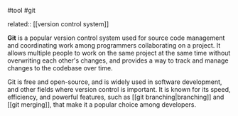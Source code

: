 #tool #git 

related:: [[version control system]]

**Git** is a popular version control system used for  source code management
 and coordinating work among programmers collaborating on a project. 
  It allows multiple people to work on the same project at the same time without
 overwriting each other's changes, and provides a way to track and manage
 changes to the codebase over time.

Git is free and open-source, and is widely used in software development, and other fields  where version control is important. 
It is known for its speed, efficiency, and powerful features, such as [[git branching|branching]]
  and [[git merging]], that make it a popular choice among developers.